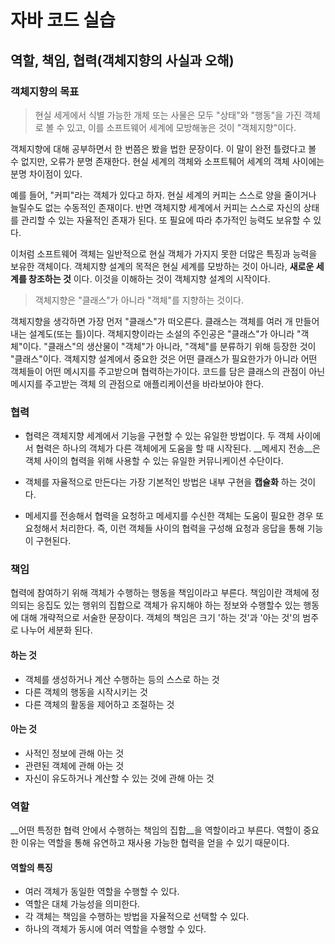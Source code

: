 # 자바 코드 실습
## 역할, 책임, 협력(객체지향의 사실과 오해)
### 객체지향의 목표

> 현실 세게에서 식별 가능한 개체 또는 사물은 모두 "상태"와 "행동"을 가진 객체로 볼 수 있고, 이를 소프트웨어 세계에 모방해놓은 것이 "객체지향"이다.

객체지향에 대해 공부하면서 한 번쯤은 봤을 법한 문장이다. 이 말이 완전 틀렸다고 볼 수 없지만, 오류가 분명 존재한다. 현실 세계의 객체와 소프트퉤어 세계의 객체 사이에는 분명 차이점이 있다.

예를 들어, "커피"라는 객체가 있다고 하자. 현실 세계의 커피는 스스로 양을 줄이거나 늘릴수도 없는 수동적인 존재이다. 반면 객체지향 세계에서 커피는 스스로 자신의 상태를 관리할 수 있는 자율적인 존재가 된다. 또 필요에 따라 추가적인 능력도 보유할 수 있다.

이처럼 소프트웨어 객체는 일반적으로 현실 객체가 가지지 못한 더많은 특징과 능력을 보유한 객체이다. 객체지향 설계의 목적은 현실 세계를 모방하는 것이 아니라, __새로운 세계를 창조하는 것__ 이다. 이것을 이해하는 것이 객체지향 설계의 시작이다.

>객체지향은 "클래스"가 아니라 "객체"를 지향하는 것이다.

객체지향을 생각하면 가장 먼저 "클래스"가 떠오른다. 클래스는 객체를 여러 개 만들어내는 설계도(또는 틀)이다. 객체지향이라는 소설의 주인공은 "클래스"가 아니라 "객체"이다. "클래스"의 생산물이 "객체"가 아니라, "객체"를 분류하기 위해 등장한 것이 "클래스"이다. 객체지향 설계에서 중요한 것은 어떤 클래스가 필요한가가 아니라 어떤 객체들이 어떤 메시지를 주고받으며 협력하는가이다. 코드를 담은 클래스의 관점이 아닌 메시지를 주고받는 객체 의 관점으로 애플리케이션을 바라보아야 한다.

### 협력
- 협력은 객체지향 세계에서 기능을 구현할 수 있는 유일한 방법이다. 두 객체 사이에서 협력은 하나의 객체가 다른 객체에게 도움을 할 때 시작된다. __메세지 전송__은 객체 사이의 협력을 위해 사용할 수 있는 유일한 커뮤니케이션 수단이다.

- 객체를 자율적으로 만든다는 가장 기본적인 방법은 내부 구현을 __캡슐화__ 하는 것이다.

- 메세지를 전송해서 협력을 요청하고 메세지를 수신한 객체는 도움이 필요한 경우 또 요청해서 처리한다. 즉, 이런 객체들 사이의 협력을 구성해 요청과 응답을 통해 기능이 구현된다.

### 책임
협력에 참여하기 위해 객체가 수행하는 행동을 책임이라고 부른다. 책임이란 객체에 정의되는 응집도 있는 행위의 집합으로 객체가 유지해야 하는 정보와 수행할수 있는 행동에 대해 개략적으로 서술한 문장이다. 객체의 책임은 크기 '하는 것'과 '아는 것'의 범주로 나누어 세분화 된다.

#### 하는 것
- 객체를 생성하거나 계산 수행하는 등의 스스로 하는 것
- 다른 객체의 행동을 시작시키는 것
- 다른 객체의 활동을 제어하고 조절하는 것

#### 아는 것
- 사적인 정보에 관해 아는 것
- 관련된 객체에 관해 아는 것
- 자신이 유도하거나 계산할 수 있는 것에 관해 아는 것

### 역할
__어떤 특정한 협력 안에서 수행하는 책임의 집합__을 역할이라고 부른다. 역할이 중요한 이유는 역할을 통해 유연하고 재사용 가능한 협력을 얻을 수 있기 때문이다. 

#### 역할의 특징
- 여러 객체가 동일한 역할을 수행할 수 있다.
- 역할은 대체 가능성을 의미한다.
- 각 객체는 책임을 수행하는 방법을 자율적으로 선택할 수 있다.
- 하나의 객체가 동시에 여러 역할을 수행할 수 있다.